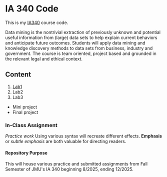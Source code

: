# IA 340 Code

This is my [IA340](https://catalog.jmu.edu/preview_course_nopop.php?catoid=50&coid=258336&print) course code.

Data mining is the nontrivial extraction of previously unknown and potential useful information from (large) data sets to help explain current behaviors and anticipate future outcomes. Students will apply data mining and knowledge discovery methods to data sets from business, industry and government. The course is team oriented, project based and grounded in the relevant legal and ethical context.

## Content 

1. [Lab1](https://github.com/DanosAJ4/IA-340-2-Fall25/blob/main/lab1.ipynb)
2. Lab2
3. Lab3

- Mini project
- Final project

### In-Class Assignment

*Practice work* Using various syntax will recreate different effects. **Emphasis** or *subtle emphasis* are both valuable for directing readers.

#### Repository Purpose

This will house various practice and submitted assignments from Fall Semester of JMU's IA 340 beginning 8/2025, ending 12/2025.
